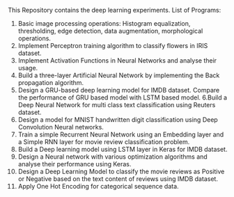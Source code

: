 This Repository contains the deep learning experiments.
List of Programs: 
1. Basic image processing operations: Histogram equalization, thresholding, edge detection, 
data augmentation, morphological operations. 
2. Implement Perceptron training algorithm to classify flowers in IRIS dataset. 
3. Implement Activation Functions in Neural Networks and analyse their usage. 
4. Build a three-layer Artificial Neural Network by implementing the Back propagation 
algorithm. 
5. Design a GRU-based deep learning model for IMDB dataset. Compare the performance of 
GRU based model with LSTM based model. 
6.Build a Deep Neural Network for multi class text classification using Reuters dataset. 
7. Design a model for MNIST handwritten digit classification using Deep Convolution Neural 
networks. 
8. Train a simple Recurrent Neural Network using an Embedding layer and a Simple RNN 
layer for movie review classification problem. 
9. Build a Deep learning model using LSTM layer in Keras for IMDB dataset. 
10. Design a Neural network with various optimization algorithms and analyse their 
performance using Keras. 
11. Design a Deep Learning Model to classify the movie reviews as Positive or Negative based 
on the text content of reviews using IMDB dataset. 
12. Apply One Hot Encoding for categorical sequence data.
